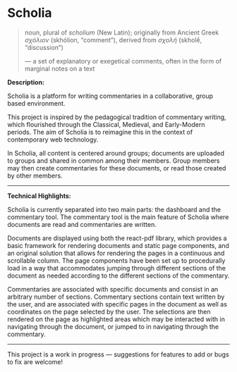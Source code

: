 # Scholia
> noun, plural of *scholium* (New Latin); originally from Ancient Greek *σχόλιον* (skhólion, “comment”), derived from *σχολή* (skholḗ, “discussion”)
> 
> — a set of explanatory or exegetical comments, often in the form of marginal notes on a text


**Description:** 

Scholia is a platform for writing commentaries in a collaborative, group based environment. 

This project is inspired by the pedagogical tradition of commentary writing, which flourished through the Classical, Medieval, and Early-Modern periods. The aim of Scholia is to reimagine this in the context of contemporary web technology. 

In Scholia, all content is centered around groups; documents are uploaded to groups and shared in common among their members. Group members may then create commentaries for these documents, or read those created by other members.

--- 

**Technical Highlights:**

Scholia is currently separated into two main parts: the dashboard and the commentary tool. The commentary tool is the main feature of Scholia where documents are read and commentaries are written. 

Documents are displayed using both the react-pdf library, which provides a basic framework for rendering documents and static page components, and an original solution that allows for rendering the pages in a continuous and scrollable column. The page components have been set up to procedurally load in a way that accommodates jumping through different sections of the document as needed according to the different sections of the commentary.

Commentaries are associated with specific documents and consist in an arbitrary number of sections. Commentary sections contain text written by the user, and are associated with specific pages in the document as well as coordinates on the page selected by the user. The selections are then rendered on the page as highlighted areas which may be interacted with in navigating through the document, or jumped to in navigating through the commentary. 

---

This project is a work in progress — suggestions for features to add or bugs to fix are welcome!
